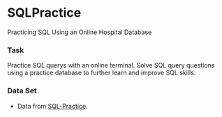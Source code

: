 # SQLPractice
Practicing SQL Using an Online Hospital Database

### Task
Practice SQL querys with an online terminal. Solve SQL query questions using a practice database to further learn and improve SQL skills.

### Data Set
- Data from [SQL-Practice](https://www.sql-practice.com/).

